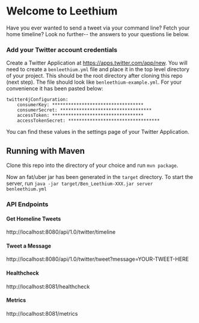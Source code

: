 # Welcome to Leethium

Have you ever wanted to send a tweet via your command line? Fetch your home timeline? Look no further-- the answers to your questions lie below.

### Add your Twitter account credentials
Create a Twitter Application at https://apps.twitter.com/app/new. You will need to create a `benleethium.yml` file and place it in the top level directory of your project. This should be the root directory after cloning this repo (next step). The file should look like `benleethium-example.yml`. For your convenience it has been pasted below:

```
twitter4jConfiguration:
    consumerKey: **********************************
    consumerSecret: **********************************
    accessToken: **********************************
    accessTokenSecret: **********************************
```
You can find these values in the settings page of your Twitter Application.

## Running with Maven

Clone this repo into the directory of your choice and run `mvn package`.

Now an fat/uber jar has been generated in the `target` directory. To start the server, run `java -jar target/Ben_Leethium-XXX.jar server benleethium.yml`

### API Endpoints

#### Get Homeline Tweets

http://localhost:8080/api/1.0/twitter/timeline

#### Tweet a Message

http://localhost:8080/api/1.0/twitter/tweet?message=YOUR-TWEET-HERE

#### Healthcheck

http://localhost:8081/healthcheck

#### Metrics

http://localhost:8081/metrics



